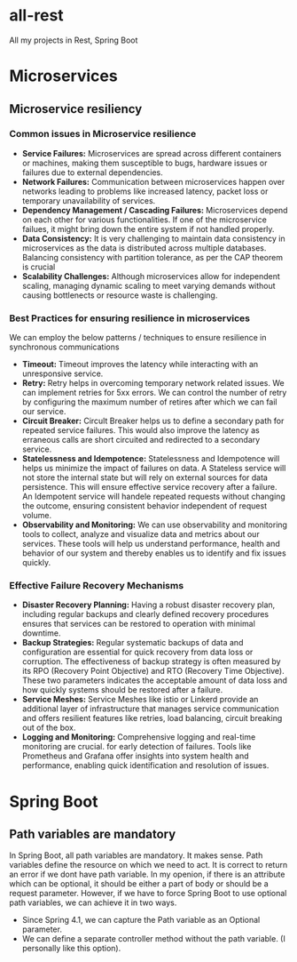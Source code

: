 # all-rest
All my projects in Rest, Spring Boot

# Microservices
## Microservice resiliency
### Common issues in Microservice resilience
- **Service Failures:**
  Microservices are spread across different containers or machines, making them susceptible to bugs, hardware issues or failures due to external dependencies.
- **Network Failures:**
  Communication between microservices happen over networks leading to problems like increased latency, packet loss or temporary unavailability of services. 
- **Dependency Management / Cascading Failures:**
  Microservices depend on each other for various functionalities. If one of the microservice failues, it might bring down the entire system if not handled properly. 
- **Data Consistency:**
  It is very challenging to maintain data consistency in microservices as the data is distributed across multiple databases. Balancing consistency with partition tolerance, as per the CAP theorem is crucial
- **Scalability Challenges:**
  Although microservices allow for independent scaling, managing dynamic scaling to meet varying demands without causing bottlenects or resource waste is challenging.
### Best Practices for ensuring resilience in microservices
We can employ the below patterns / techniques to ensure resilience in synchronous communications
- **Timeout:**
  Timeout improves the latency while interacting with an unresponsive service. 
- **Retry:**
  Retry helps in overcoming temporary network related issues. We can implement retries for 5xx errors. We can control the number of retry by configuring the maximum number of retires after which we can fail our service. 
- **Circuit Breaker:**
  Circult Breaker helps us to define a secondary path for repeated service failures. This would also improve the latency as erraneous calls are short circuited and redirected to a secondary service. 
- **Statelessness and Idempotence:**
  Statelessness and Idempotence will helps us minimize the impact of failures on data.
  A Stateless service will not store the internal state but will rely on external sources for data persistence. This will ensure effective service recovery after a failure.
  An Idempotent service will handele repeated requests without changing the outcome, ensuring consistent behavior independent of request volume.
- **Observability and Monitoring:**
  We can use observability and monitoring tools to collect, analyze and visualize data and metrics about our services. These tools will help us understand performance, health and behavior of our system and thereby enables us to identify and fix issues quickly. 
### Effective Failure Recovery Mechanisms
- **Disaster Recovery Planning:**
  Having a robust disaster recovery plan, including regular backups and clearly defined recovery procedures ensures that services can be restored to operation with minimal downtime.
- **Backup Strategies:**
  Regular systematic backups of data and configuration are essential for quick recovery from data loss or corruption. The effectiveness of backup strategy is often measured by its RPO (Recovery Point Objective) and RTO (Recovery Time Objective). These two parameters indicates the acceptable amount of data loss and how quickly systems should be restored after a failure. 
- **Service Meshes:**
  Service Meshes like istio or Linkerd provide an additional layer of infrastructure that manages service communication and offers resilient features like retries, load balancing, circuit breaking out of the box. 
- **Logging and Monitoring:**
  Comprehensive logging and real-time monitoring are crucial. for early detection of failures. Tools like Prometheus and Grafana offer insights into system health and performance, enabling quick identification and resolution of issues.
# Spring Boot
## Path variables are mandatory
In Spring Boot, all path variables are mandatory. It makes sense. Path variables define the resource on which we need to act. It is correct to return an error if we dont have path variable. In my openion, if there is an attribute which can be optional, it should be either  a part of body or should be a request parameter. 
However, if we have to force Spring Boot to use optional path variables, we can achieve it in two ways. 
- Since Spring 4.1, we can capture the Path variable as an Optional parameter.
- We can define a separate controller method without the path variable. (I personally like this option). 
  
  
